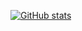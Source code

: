 [![GitHub stats](https://github-readme-stats.vercel.app/api?username=sufffix&show_icons=true&theme=synthwave)](https://github.com/anuraghazra/github-readme-stats)

<!--
**sufffix/sufffix** is a ✨ _special_ ✨ repository because its `README.md` (this file) appears on your GitHub profile.

Here are some ideas to get you started:

- 🔭 I’m currently working on ...
- 🌱 I’m currently learning ...
- 👯 I’m looking to collaborate on ...
- 🤔 I’m looking for help with ...
- 💬 Ask me about ...
- 📫 How to reach me: ...
- 😄 Pronouns: ...
- ⚡ Fun fact: ...
-->
